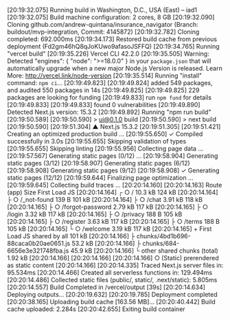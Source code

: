 [20:19:32.075] Running build in Washington, D.C., USA (East) – iad1
[20:19:32.075] Build machine configuration: 2 cores, 8 GB
[20:19:32.090] Cloning github.com/andrew-quintana/insurance_navigator (Branch: buildout/mvp-integration, Commit: 4145872)
[20:19:32.782] Cloning completed: 692.000ms
[20:19:34.173] Restored build cache from previous deployment (Fd2gm46hQ8qJoKUwo9afasoJSFFQ)
[20:19:34.765] Running "vercel build"
[20:19:35.226] Vercel CLI 42.2.0
[20:19:35.505] Warning: Detected "engines": { "node": ">=18.0.0" } in your `package.json` that will automatically upgrade when a new major Node.js Version is released. Learn More: http://vercel.link/node-version
[20:19:35.514] Running "install" command: `npm ci`...
[20:19:49.823] 
[20:19:49.824] added 549 packages, and audited 550 packages in 14s
[20:19:49.825] 
[20:19:49.825] 229 packages are looking for funding
[20:19:49.833]   run `npm fund` for details
[20:19:49.833] 
[20:19:49.833] found 0 vulnerabilities
[20:19:49.890] Detected Next.js version: 15.3.2
[20:19:49.892] Running "npm run build"
[20:19:50.589] 
[20:19:50.590] > ui@0.1.0 build
[20:19:50.590] > next build
[20:19:50.590] 
[20:19:51.304]    ▲ Next.js 15.3.2
[20:19:51.305] 
[20:19:51.421]    Creating an optimized production build ...
[20:19:55.650]  ✓ Compiled successfully in 3.0s
[20:19:55.655]    Skipping validation of types
[20:19:55.655]    Skipping linting
[20:19:55.956]    Collecting page data ...
[20:19:57.567]    Generating static pages (0/12) ...
[20:19:58.904]    Generating static pages (3/12) 
[20:19:58.907]    Generating static pages (6/12) 
[20:19:58.908]    Generating static pages (9/12) 
[20:19:58.908]  ✓ Generating static pages (12/12)
[20:19:59.644]    Finalizing page optimization ...
[20:19:59.645]    Collecting build traces ...
[20:20:14.160] 
[20:20:14.163] Route (app)                                 Size  First Load JS
[20:20:14.164] ┌ ○ /                                    10.3 kB         124 kB
[20:20:14.164] ├ ○ /_not-found                            139 B         101 kB
[20:20:14.164] ├ ○ /chat                                3.91 kB         118 kB
[20:20:14.165] ├ ○ /forgot-password                     2.79 kB         117 kB
[20:20:14.165] ├ ○ /login                               3.32 kB         117 kB
[20:20:14.165] ├ ○ /privacy                               188 B         105 kB
[20:20:14.165] ├ ○ /register                            3.63 kB         117 kB
[20:20:14.165] ├ ○ /terms                                 188 B         105 kB
[20:20:14.165] └ ○ /welcome                             3.19 kB         117 kB
[20:20:14.165] + First Load JS shared by all             101 kB
[20:20:14.166]   ├ chunks/4bd1b696-88caca0b20ae0651.js  53.2 kB
[20:20:14.166]   ├ chunks/684-6656e3e321748fba.js       45.9 kB
[20:20:14.166]   └ other shared chunks (total)          1.92 kB
[20:20:14.166] 
[20:20:14.166] 
[20:20:14.166] ○  (Static)  prerendered as static content
[20:20:14.166] 
[20:20:14.335] Traced Next.js server files in: 95.534ms
[20:20:14.466] Created all serverless functions in: 129.494ms
[20:20:14.486] Collected static files (public/, static/, .next/static): 5.805ms
[20:20:14.557] Build Completed in /vercel/output [39s]
[20:20:14.634] Deploying outputs...
[20:20:19.632] 
[20:20:19.785] Deployment completed
[20:20:38.165] Uploading build cache [163.56 MB]...
[20:20:40.442] Build cache uploaded: 2.284s
[20:20:42.655] Exiting build container